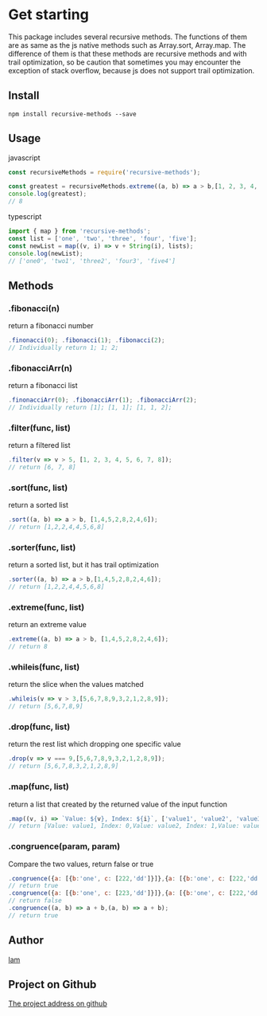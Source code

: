 # Get starting
This package includes several recursive methods. The functions of them are as same as the js native methods such as Array.sort, Array.map. The difference of them is that these methods are recursive methods and with trail optimization, so be caution that sometimes you may encounter the exception of stack overflow, because js does not support trail optimization. 

## Install
```
npm install recursive-methods --save
```
## Usage

javascript
``` js
const recursiveMethods = require('recursive-methods');

const greatest = recursiveMethods.extreme((a, b) => a > b,[1, 2, 3, 4, 5, 6, 7, 8]);
console.log(greatest);
// 8
```

typescript
``` ts
import { map } from 'recursive-methods';
const list = ['one', 'two', 'three', 'four', 'five'];
const newList = map((v, i) => v + String(i), lists);
console.log(newList);
// ['one0', 'two1', 'three2', 'four3', 'five4']
```
## Methods
### .fibonacci(n)
return a fibonacci number
``` js
.finonacci(0); .fibonacci(1); .fibonacci(2);
// Individually return 1; 1; 2;
```

### .fibonacciArr(n)
return a fibonacci list
``` js
.finonacciArr(0); .fibonacciArr(1); .fibonacciArr(2);
// Individually return [1]; [1, 1]; [1, 1, 2];
```

### .filter(func, list)
return a filtered list
``` js
.filter(v => v > 5, [1, 2, 3, 4, 5, 6, 7, 8]);
// return [6, 7, 8]
```

### .sort(func, list)
return a sorted list
``` js
.sort((a, b) => a > b, [1,4,5,2,8,2,4,6]);
// return [1,2,2,4,4,5,6,8]
```

### .sorter(func, list)
return a sorted list, but it has trail optimization
``` js
.sorter((a, b) => a > b,[1,4,5,2,8,2,4,6]);
// return [1,2,2,4,4,5,6,8]
```

### .extreme(func, list)
return an extreme value
``` js
.extreme((a, b) => a > b, [1,4,5,2,8,2,4,6]);
// return 8
```

### .whileis(func, list)
return the slice when the values matched
``` js
.whileis(v => v > 3,[5,6,7,8,9,3,2,1,2,8,9]);
// return [5,6,7,8,9]
```

### .drop(func, list)
return the rest list which dropping one specific value
``` js
.drop(v => v === 9,[5,6,7,8,9,3,2,1,2,8,9]);
// return [5,6,7,8,3,2,1,2,8,9]
```

### .map(func, list)
return a list that created by the returned value of the input function
``` js
.map((v, i) => `Value: ${v}, Index: ${i}`, ['value1', 'value2', 'value3']);
// return [Value: value1, Index: 0,Value: value2, Index: 1,Value: value3, Index: 2]
```

### .congruence(param, param)
Compare the two values, return false or true
``` js
.congruence({a: [{b:'one', c: [222,'dd']}]},{a: [{b:'one', c: [222,'dd']}]});
// return true
.congruence({a: [{b:'one', c: [223,'dd']}]},{a: [{b:'one', c: [222,'dd']}]});
// return false
.congruence((a, b) => a + b,(a, b) => a + b);
// return true
```

## Author
[lam](https://github.com/doublelam)

## Project on Github
[The project address on github](https://github.com/doublelam/recursive-methods)


